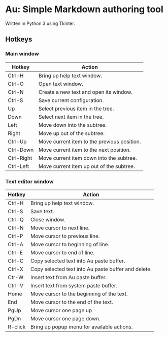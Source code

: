 # Au: Simple Markdown authoring tool

Written in Python 3 using Tkinter.

## Hotkeys

### Main window

| Hotkey | Action                                  |
| ------ | --------------------------------------- |
| Ctrl-H | Bring up help text window. |
| Ctrl-O | Open text window. |
| Ctrl-N | Create a new text and open its window. |
| Ctrl-S | Save current configuration.  |
| Up     | Select previous item in the tree.   |
| Down   | Select next item in the tree.       |
| Left   | Move down into the subtree.             |
| Right  | Move up out of the subtree.             |
| Ctrl-Up    | Move current item to the previous position. |
| Ctrl-Down  | Move current item to the next position. |
| Ctrl-Right | Move current item down into the subtree. |
| Ctrl-Left  | Move current item up out of the subtree. |


### Text editor window

| Hotkey | Action                                    |
| ------ | ----------------------------------------- |
| Ctrl-H | Bring up help text window.                |
| Ctrl-S | Save text.                                |
| Ctrl-Q | Close window.                             |
| Ctrl-N | Move cursor to next line.                 |
| Ctrl-P | Move cursor to previous line.             |
| Ctrl-A | Move cursor to beginning of line.         |
| Ctrl-E | Move cursor to end of line.               |
| Ctrl-C | Copy selected text into Au paste buffer.     |
| Ctrl-X | Copy selected text into Au paste buffer and delete. |
| Ctr-W  | Insert text from Au paste buffer.            |
| Ctrl-V | Insert text from system paste buffer.     |
| Home   | Move cursor to the beginning of the text. |
| End    | Move cursor to the end of the text.       |
| PgUp   | Move cursor one page up                   |
| PgDn   | Move cursor one page down.                |
| R-click | Bring up popup menu for available actions. |

